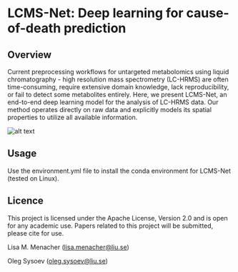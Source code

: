 # LCMS-Net: Deep learning for cause-of-death prediction

## Overview

Current preprocessing workflows for untargeted metabolomics using liquid chromatography - high resolution mass spectrometry (LC-HRMS) are often time-consuming, require extensive domain knowledge, lack reproducibility, or fail to detect some metabolites entirely. Here, we present LCMS-Net, an end-to-end deep learning model for the analysis of LC-HRMS data. Our method operates directly on raw data and explicitly models its spatial properties to utilize all available information.

![alt text](https://github.com/lisamenacher/DL_for_CoD_Prediction/blob/main/Fig_1.png)

## Usage

Use the environment.yml file to install the conda environment for LCMS-Net (tested on Linux).

## Licence

This project is licensed under the Apache License, Version 2.0 and is open for any academic use. Papers related to this project will be submitted, please cite for use.

Lisa M. Menacher (lisa.menacher@liu.se)

Oleg Sysoev (oleg.sysoev@liu.se)

